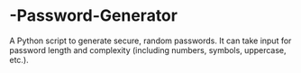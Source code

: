 # -Password-Generator
A Python script to generate secure, random passwords. It can take input for password length and complexity (including numbers, symbols, uppercase, etc.).

